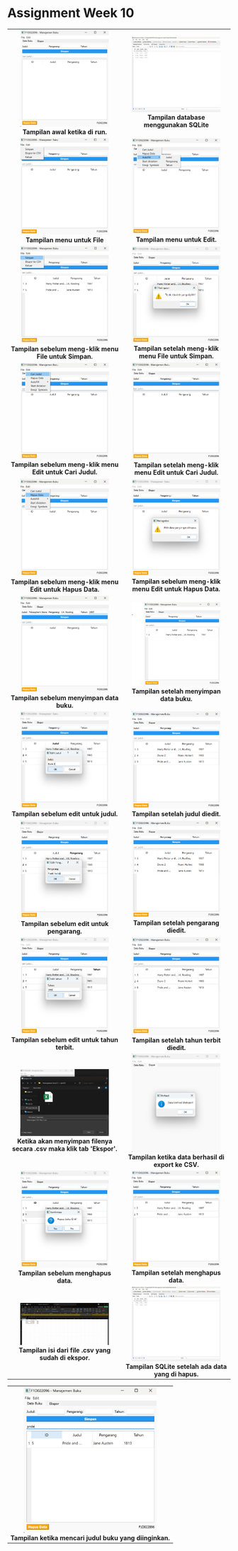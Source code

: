 # Assignment Week 10

<table align="center">
  <tr>
    <td align="center">
      <img src="tampilan_awal.png" width="200"/><br>
      <b>Tampilan awal ketika di run.</b>
    </td>
    <td align="center">
      <img src="db_sqlite.png" width="200"/><br>
      <b>Tampilan database menggunakan SQLite</b>
    </td>
  </tr>
  <tr>
    <td align="center">
      <img src="menu_flie.png" width="200"/><br>
      <b>Tampilan menu untuk File</b>
    </td>
    <td align="center">
      <img src="menu_edit.png" width="200"/><br>
      <b>Tampilan menu untuk Edit.</b>
    </td>
  </tr>
  <tr>
    <td align="center">
      <img src="before_menu_simpan.png" width="200"/><br>
      <b>Tampilan sebelum meng-klik menu File untuk Simpan.</b>
    </td>
    <td align="center">
      <img src="after_menu_simpan.png" width="200"/><br>
      <b>Tampilan setelah meng-klik menu File untuk Simpan.</b>
      <tr>
    <td align="center">
      <img src="before_menu_judul.png" width="200"/><br>
      <b>Tampilan sebelum meng-klik menu Edit untuk Cari Judul.</b>
    </td>
    <td align="center">
      <img src="after_menu_judul.png" width="200"/><br>
      <b>Tampilan setelah meng-klik menu Edit untuk Cari Judul.</b>
    </td>
  </tr>
  <tr>
    <td align="center">
      <img src="before_menu_hapus.png" width="200"/><br>
      <b>Tampilan sebelum meng-klik menu Edit untuk Hapus Data.</b>
    </td>
    <td align="center">
      <img src="after_menu_hapus.png" width="200"/><br>
      <b>Tampilan sebelum meng-klik menu Edit untuk Hapus Data.</b>
    </td>
  </tr>
  <tr>
    <td align="center">
      <img src="before_simpan.png" width="200"/><br>
      <b>Tampilan sebelum menyimpan data buku.</b>
    </td>
    <td align="center">
      <img src="after_simpan.png" width="200"/><br>
      <b>Tampilan setelah menyimpan data buku.</b>
      <tr>
    <td align="center">
      <img src="before_editJ.png" width="200"/><br>
      <b>Tampilan sebelum edit untuk judul.</b>
    </td>
    <td align="center">
      <img src="after_editJ.png" width="200"/><br>
      <b>Tampilan setelah judul diedit.</b>
    </td>
  </tr>
  <tr>
    <td align="center">
      <img src="before_editP.png" width="200"/><br>
      <b>Tampilan sebelum edit untuk pengarang.</b>
    </td>
    <td align="center">
      <img src="after_editP.png" width="200"/><br>
      <b>Tampilan setelah pengarang diedit.</b>
    </td>
  </tr>
  <tr>
    <td align="center">
      <img src="before_editT.png" width="200"/><br>
      <b>Tampilan sebelum edit untuk tahun terbit.</b>
    </td>
    <td align="center">
      <img src="after_editT.png" width="200"/><br>
      <b>Tampilan setelah tahun terbit diedit.</b>
      <tr>
    <td align="center">
      <img src="before_csv.png" width="200"/><br>
      <b>Ketika akan menyimpan filenya secara .csv maka klik tab 'Ekspor'.</b>
    </td>
    <td align="center">
      <img src="after_csv.png" width="200"/><br>
      <b>Tampilan ketika data berhasil di export ke CSV.</b>
    </td>
  </tr>
  <tr>
    <td align="center">
      <img src="before_hapus.png" width="200"/><br>
      <b>Tampilan sebelum menghapus data.</b>
    </td>
    <td align="center">
      <img src="after_hapus.png" width="200"/><br>
      <b>Tampilan setelah menghapus data.</b>
    </td>
  </tr>
      <tr>
    <td align="center">
      <img src="file_csv.png" width="200"/><br>
      <b>Tampilan isi dari file .csv yang sudah di ekspor.</b>
    </td>
    <td align="center">
      <img src="db_setelah_hapus.png" width="200"/><br>
      <b>Tampilan SQLite setelah ada data yang di hapus.</b>
    </td>
  </tr>
  <table align="center">
  <tr>
    <td align="center" colspan="1">
      <img src="cari_judul1.png" width="300"/><br>
      <b>Tampilan ketika mencari judul buku yang diinginkan.</b>
    </td>
  </tr>
  <tr>
</table>
